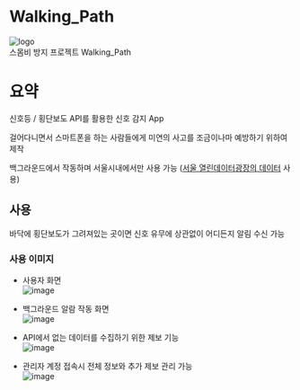# Walking_Path
![logo](https://user-images.githubusercontent.com/29244603/122157779-69cf0500-cea6-11eb-8c38-facd4bd2e54b.png)<br>
스몸비 방지 프로젝트 Walking_Path

# 요약
신호등 / 횡단보도 API를 활용한 신호 감지 App 

걸어다니면서 스마트폰을 하는 사람들에게 미연의 사고를 조금이나마 예방하기 위하여 제작 

백그라운드에서 작동하며 서울시내에서만 사용 가능 ([서울 열린데이터광장의 데이터](https://data.seoul.go.kr/) 사용)

## 사용
바닥에 횡단보도가 그려져있는 곳이면 신호 유무에 상관없이 어디든지 알림 수신 가능 <br>

### 사용 이미지
- 사용자 화면<br>
![image](https://user-images.githubusercontent.com/29244603/122157845-8cf9b480-cea6-11eb-855c-ebef765f4171.png)

- 백그라운드 알람 작동 화면<br>
![image](https://user-images.githubusercontent.com/29244603/122158085-fc6fa400-cea6-11eb-8581-5d1e671c1166.png)

- API에서 없는 데이터를 수집하기 위한 제보 기능<br>
![image](https://user-images.githubusercontent.com/29244603/122158157-1b6e3600-cea7-11eb-91e3-722676d57c6b.png)

- 관리자 계정 접속시 전체 정보와 추가 제보 관리 가능<br>
![image](https://user-images.githubusercontent.com/29244603/122158205-32ad2380-cea7-11eb-95c7-cf7d26e4d53c.png)
